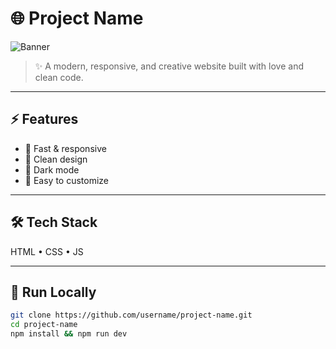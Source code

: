 # 🌐 Project Name

![Banner](https://media2.giphy.com/media/v1.Y2lkPTc5MGI3NjExdW1tcnNnZXNpbjVycDVqeWJ1NHRoZmhkM2FicDFuY2FnNXVrMnMxNSZlcD12MV9pbnRlcm5hbF9naWZfYnlfaWQmY3Q9Zw/OGCXiouwTpgVJok2s5/giphy.gif)

> ✨ A modern, responsive, and creative website built with love and clean code.

---

## ⚡️ Features
- 🚀 Fast & responsive  
- 🎨 Clean design  
- 🌙 Dark mode 
- 🔧 Easy to customize  

---

## 🛠 Tech Stack
HTML • CSS • JS

---

## 🚀 Run Locally
```bash
git clone https://github.com/username/project-name.git
cd project-name
npm install && npm run dev
